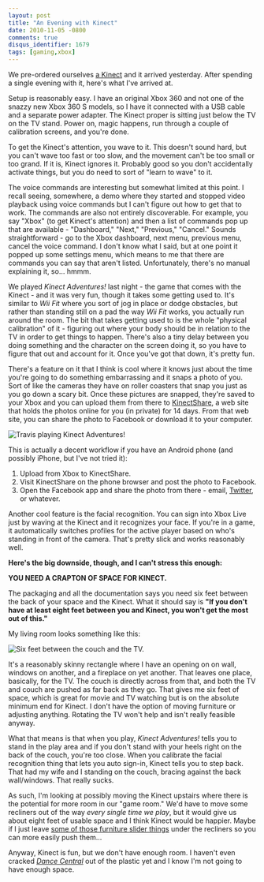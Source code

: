 ```yaml
---
layout: post
title: "An Evening with Kinect"
date: 2010-11-05 -0800
comments: true
disqus_identifier: 1679
tags: [gaming,xbox]
---
```

We pre-ordered ourselves [a
Kinect](http://www.amazon.com/dp/B002BSA298?tag=mhsvortex) and it
arrived yesterday. After spending a single evening with it, here's what
I've arrived at.

Setup is reasonably easy. I have an original Xbox 360 and not one of the
snazzy new Xbox 360 S models, so I have it connected with a USB cable
and a separate power adapter. The Kinect proper is sitting just below
the TV on the TV stand. Power on, magic happens, run through a couple of
calibration screens, and you're done.

To get the Kinect's attention, you wave to it. This doesn't sound hard,
but you can't wave too fast or too slow, and the movement can't be too
small or too grand. If it is, Kinect ignores it. Probably good so you
don't accidentally activate things, but you do need to sort of "learn to
wave" to it.

The voice commands are interesting but somewhat limited at this point. I
recall seeing, somewhere, a demo where they started and stopped video
playback using voice commands but I can't figure out how to get that to
work. The commands are also not entirely discoverable. For example, you
say "Xbox" (to get Kinect's attention) and then a list of commands pop
up that are available - "Dashboard," "Next," "Previous," "Cancel."
Sounds straightforward - go to the Xbox dashboard, next menu, previous
menu, cancel the voice command. I don't know what I said, but at one
point it popped up some settings menu, which means to me that there are
commands you can say that aren't listed. Unfortunately, there's no
manual explaining it, so... hmmm.

We played *Kinect Adventures!* last night - the game that comes with the
Kinect - and it was very fun, though it takes some getting used to. It's
similar to *Wii Fit* where you sort of jog in place or dodge obstacles,
but rather than standing still on a pad the way *Wii Fit* works, you
actually run around the room. The bit that takes getting used to is the
whole "physical calibration" of it - figuring out where your body should
be in relation to the TV in order to get things to happen. There's also
a tiny delay between you doing something and the character on the screen
doing it, so you have to figure that out and account for it. Once you've
got that down, it's pretty fun.

There's a feature on it that I think is cool where it knows just about
the time you're going to do something embarrassing and it snaps a photo
of you. Sort of like the cameras they have on roller coasters that snap
you just as you go down a scary bit. Once these pictures are snapped,
they're saved to your Xbox and you can upload them from there to
[KinectShare](http://kinectshare.com), a web site that holds the photos
online for you (in private) for 14 days. From that web site, you can
share the photo to Facebook or download it to your computer.

![Travis playing Kinect
Adventures!](https://hyqi8g.blu.livefilestore.com/y2pfswvZ9nGdutpbQjZg1jAQmS3lLPQtYkpQhwfda8QGdbzreN2fBWE4k_nybtdFKgWGNGQbtyP7o8wEX-CSqdo81crgDFtgiXLABJyIloapcU/20101105postcard.jpg?psid=1)

This is actually a decent workflow if you have an Android phone (and
possibly iPhone, but I've not tried it):

1.  Upload from Xbox to KinectShare.
2.  Visit KinectShare on the phone browser and post the photo to
    Facebook.
3.  Open the Facebook app and share the photo from there - email,
    [Twitter](http://twitter.com), or whatever.

Another cool feature is the facial recognition. You can sign into Xbox
Live just by waving at the Kinect and it recognizes your face. If you're
in a game, it automatically switches profiles for the active player
based on who's standing in front of the camera. That's pretty slick and
works reasonably well.

**Here's the big downside, though, and I can't stress this enough:**

**YOU NEED A CRAPTON OF SPACE FOR KINECT.**

The packaging and all the documentation says you need six feet between
the back of your space and the Kinect. What it should say is **"If you
don't have at least eight feet between you and Kinect, you won't get the
most out of this."**

My living room looks something like this:

![Six feet between the couch and the
TV.](https://hyqi8g.bl3302.livefilestore.com/y2pXdRm7uroU5CJhlXYnm2LNsWv-9-buPXNhElTZnPNzc3ZbSvEEaQ_OAvYyugb4RvyN3zk6pJ3jWsvE3Ffla33iaeuHyWXKIc4JJggvbYAZIc/20101105room.jpg?psid=1)

It's a reasonably skinny rectangle where I have an opening on on wall,
windows on another, and a fireplace on yet another. That leaves one
place, basically, for the TV. The couch is directly across from that,
and both the TV and couch are pushed as far back as they go. That gives
me six feet of space, which is great for movie and TV watching but is on
the absolute minimum end for Kinect. I don't have the option of moving
furniture or adjusting anything. Rotating the TV won't help and isn't
really feasible anyway.

What that means is that when you play, *Kinect Adventures!* tells you to
stand in the play area and if you don't stand with your heels right on
the back of the couch, you're too close. When you calibrate the facial
recognition thing that lets you auto sign-in, Kinect tells you to step
back. That had my wife and I standing on the couch, bracing against the
back wall/windows. That really sucks.

As such, I'm looking at possibly moving the Kinect upstairs where there
is the potential for more room in our "game room." We'd have to move
some recliners out of the way *every single time we play*, but it would
give us about eight feet of usable space and I think Kinect would be
happier. Maybe if I just leave [some of those furniture slider
things](http://www.amazon.com/dp/B0000645RF?tag=mhsvortex) under the
recliners so you can more easily push them...

Anyway, Kinect is fun, but we don't have enough room. I haven't even
cracked *[Dance
Central](http://www.amazon.com/dp/B002I0HBOI?tag=mhsvortex)* out of the
plastic yet and I know I'm not going to have enough space.

